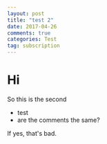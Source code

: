 ```yaml
---
layout: post
title: "test 2"
date: 2017-04-26
comments: true
categories: Test
tag: subscription
---
```


# Hi

So this is the second

* test
* are the comments the same?

If yes, that's bad.

